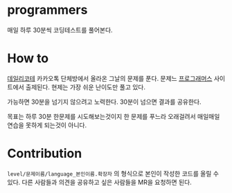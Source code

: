 # programmers
매일 하루 30분씩 코딩테스트를 풀어본다.

# How to 
[데일리코테](https://open.kakao.com/o/gbkSOWYc) 카카오톡 단체방에서 올라온 그날의 문제를 푼다. 문제느 [프로그래머스](https://programmers.co.kr/) 사이트에서 출제된다. 현제는 가장 쉬운 난이도만 풀고 있다.

가능하면 30분을 넘기지 않으려고 노력한다. 30분이 넘으면 결과를 공유한다.

목표는 하루 30분 한문제를 시도해보는것이지 한 문제를 푸느라 오래걸려서 매일매일 연습을 못하게 되는것이 아니다.

# Contribution
`level/문제이름/language_본인이름.확장자` 의 형식으로 본인이 작성한 코드를 올릴 수 있다. 다른 사람들과 의견을 공유하고 싶은 사람들을 MR을 요청하면 된다.
